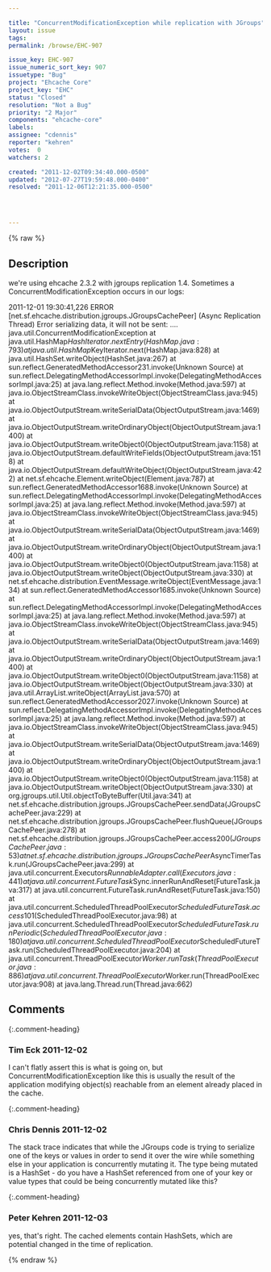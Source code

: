```yaml
---

title: "ConcurrentModificationException while replication with JGroups"
layout: issue
tags: 
permalink: /browse/EHC-907

issue_key: EHC-907
issue_numeric_sort_key: 907
issuetype: "Bug"
project: "Ehcache Core"
project_key: "EHC"
status: "Closed"
resolution: "Not a Bug"
priority: "2 Major"
components: "ehcache-core"
labels: 
assignee: "cdennis"
reporter: "kehren"
votes:  0
watchers: 2

created: "2011-12-02T09:34:40.000-0500"
updated: "2012-07-27T19:59:48.000-0400"
resolved: "2011-12-06T12:21:35.000-0500"




---
```


{% raw %}

## Description

<div markdown="1" class="description">

we're using ehcache 2.3.2 with jgroups replication 1.4. Sometimes a ConcurrentModificationException occurs in our logs:

2011-12-01 19:30:41,226 ERROR [net.sf.ehcache.distribution.jgroups.JGroupsCachePeer] (Async Replication Thread) Error serializing data, it will not be sent: ....
java.util.ConcurrentModificationException
	at java.util.HashMap$HashIterator.nextEntry(HashMap.java:793)
	at java.util.HashMap$KeyIterator.next(HashMap.java:828)
	at java.util.HashSet.writeObject(HashSet.java:267)
	at sun.reflect.GeneratedMethodAccessor231.invoke(Unknown Source)
	at sun.reflect.DelegatingMethodAccessorImpl.invoke(DelegatingMethodAccessorImpl.java:25)
	at java.lang.reflect.Method.invoke(Method.java:597)
	at java.io.ObjectStreamClass.invokeWriteObject(ObjectStreamClass.java:945)
	at java.io.ObjectOutputStream.writeSerialData(ObjectOutputStream.java:1469)
	at java.io.ObjectOutputStream.writeOrdinaryObject(ObjectOutputStream.java:1400)
	at java.io.ObjectOutputStream.writeObject0(ObjectOutputStream.java:1158)
	at java.io.ObjectOutputStream.defaultWriteFields(ObjectOutputStream.java:1518)
	at java.io.ObjectOutputStream.defaultWriteObject(ObjectOutputStream.java:422)
	at net.sf.ehcache.Element.writeObject(Element.java:787)
	at sun.reflect.GeneratedMethodAccessor1688.invoke(Unknown Source)
	at sun.reflect.DelegatingMethodAccessorImpl.invoke(DelegatingMethodAccessorImpl.java:25)
	at java.lang.reflect.Method.invoke(Method.java:597)
	at java.io.ObjectStreamClass.invokeWriteObject(ObjectStreamClass.java:945)
	at java.io.ObjectOutputStream.writeSerialData(ObjectOutputStream.java:1469)
	at java.io.ObjectOutputStream.writeOrdinaryObject(ObjectOutputStream.java:1400)
	at java.io.ObjectOutputStream.writeObject0(ObjectOutputStream.java:1158)
	at java.io.ObjectOutputStream.writeObject(ObjectOutputStream.java:330)
	at net.sf.ehcache.distribution.EventMessage.writeObject(EventMessage.java:134)
	at sun.reflect.GeneratedMethodAccessor1685.invoke(Unknown Source)
	at sun.reflect.DelegatingMethodAccessorImpl.invoke(DelegatingMethodAccessorImpl.java:25)
	at java.lang.reflect.Method.invoke(Method.java:597)
	at java.io.ObjectStreamClass.invokeWriteObject(ObjectStreamClass.java:945)
	at java.io.ObjectOutputStream.writeSerialData(ObjectOutputStream.java:1469)
	at java.io.ObjectOutputStream.writeOrdinaryObject(ObjectOutputStream.java:1400)
	at java.io.ObjectOutputStream.writeObject0(ObjectOutputStream.java:1158)
	at java.io.ObjectOutputStream.writeObject(ObjectOutputStream.java:330)
	at java.util.ArrayList.writeObject(ArrayList.java:570)
	at sun.reflect.GeneratedMethodAccessor2027.invoke(Unknown Source)
	at sun.reflect.DelegatingMethodAccessorImpl.invoke(DelegatingMethodAccessorImpl.java:25)
	at java.lang.reflect.Method.invoke(Method.java:597)
	at java.io.ObjectStreamClass.invokeWriteObject(ObjectStreamClass.java:945)
	at java.io.ObjectOutputStream.writeSerialData(ObjectOutputStream.java:1469)
	at java.io.ObjectOutputStream.writeOrdinaryObject(ObjectOutputStream.java:1400)
	at java.io.ObjectOutputStream.writeObject0(ObjectOutputStream.java:1158)
	at java.io.ObjectOutputStream.writeObject(ObjectOutputStream.java:330)
	at org.jgroups.util.Util.objectToByteBuffer(Util.java:341)
	at net.sf.ehcache.distribution.jgroups.JGroupsCachePeer.sendData(JGroupsCachePeer.java:229)
	at net.sf.ehcache.distribution.jgroups.JGroupsCachePeer.flushQueue(JGroupsCachePeer.java:278)
	at net.sf.ehcache.distribution.jgroups.JGroupsCachePeer.access$200(JGroupsCachePeer.java:53)
	at net.sf.ehcache.distribution.jgroups.JGroupsCachePeer$AsyncTimerTask.run(JGroupsCachePeer.java:299)
	at java.util.concurrent.Executors$RunnableAdapter.call(Executors.java:441)
	at java.util.concurrent.FutureTask$Sync.innerRunAndReset(FutureTask.java:317)
	at java.util.concurrent.FutureTask.runAndReset(FutureTask.java:150)
	at java.util.concurrent.ScheduledThreadPoolExecutor$ScheduledFutureTask.access$101(ScheduledThreadPoolExecutor.java:98)
	at java.util.concurrent.ScheduledThreadPoolExecutor$ScheduledFutureTask.runPeriodic(ScheduledThreadPoolExecutor.java:180)
	at java.util.concurrent.ScheduledThreadPoolExecutor$ScheduledFutureTask.run(ScheduledThreadPoolExecutor.java:204)
	at java.util.concurrent.ThreadPoolExecutor$Worker.runTask(ThreadPoolExecutor.java:886)
	at java.util.concurrent.ThreadPoolExecutor$Worker.run(ThreadPoolExecutor.java:908)
	at java.lang.Thread.run(Thread.java:662)



</div>

## Comments


{:.comment-heading}
### **Tim Eck** <span class="date">2011-12-02</span>

<div markdown="1" class="comment">

I can't flatly assert this is what is going on, but ConcurrentModificationException like this is usually the result of the application modifying object(s) reachable from an element already placed in the cache. 



</div>


{:.comment-heading}
### **Chris Dennis** <span class="date">2011-12-02</span>

<div markdown="1" class="comment">

The stack trace indicates that while the JGroups code is trying to serialize one of the keys or values in order to send it over the wire while something else in your application is concurrently mutating it.  The type being mutated is a HashSet - do you have a HashSet referenced from one of your key or value types that could be being concurrently mutated like this?

</div>


{:.comment-heading}
### **Peter Kehren** <span class="date">2011-12-03</span>

<div markdown="1" class="comment">

yes, that's right. The cached elements contain HashSets, which are potential changed in the time of replication.

</div>



{% endraw %}
